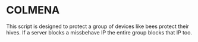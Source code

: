 # COLMENA
This script is designed to protect a group of devices like bees protect their hives. If a server blocks a missbehave IP the entire group blocks that IP too.
